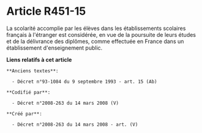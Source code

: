 # Article R451-15

La scolarité accomplie par les élèves dans les établissements scolaires français à l'étranger est considérée, en vue de la
poursuite de leurs études et de la délivrance des diplômes, comme effectuée en France dans un établissement d'enseignement
public.

**Liens relatifs à cet article**

	**Anciens textes**:

	  - Décret n°93-1084 du 9 septembre 1993 - art. 15 (Ab)

	**Codifié par**:

	  - Décret n°2008-263 du 14 mars 2008 (V)

	**Créé par**:

	  - Décret n°2008-263 du 14 mars 2008 - art. (V)
